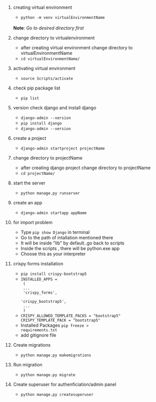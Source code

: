 1. creating virtual environment
    - <code>python -m venv virtualEnvironmentName</code> 
    <br>
    <b>Note</b>: <i>Go to desired directory first</i>

2. change directory to virtualenvironment
    - after creating virtual environment change directory to virtualEnvironmentName
    - <code>cd virtualEnvironmentName/</code>

2. activating virtual environment
    - <code>source Scripts/activate</code>

3. check pip package list
    - <code>pip list</code>

4. version check django and install django
    - <code>django-admin --version</code>
    - <code>pip install django</code>
    - <code>django-admin --version</code>

5. create a project
    - <code>django-admin startproject projectName</code>

6. change directory to projectName
    - after creating django project change directory to projectName
    - <code>cd projectName/</code>

7. start the server
    - <code>python manage.py runserver</code>

8. create an app
    - <code>django-admin startapp appName</code>

9. for import problem
    - Type <code>pip show Django</code> in terminal
    - Go to the path of intallation mentioned there
    - It will be inside "lib" by default..go back to scripts
    - Inside the scripts , there will be python.exe app
    - Choose this as your interpreter

10. crispy forms installation
    - <code>pip install crispy-bootstrap5</code>
    - <code>INSTALLED_APPS =<br>
    (
        <br>
                                ...
        <br>
                                'crispy_forms',
        <br>
                                'crispy_bootstrap5',
        <br>
                                ...
        <br>
    )
        </code>
    - <code>CRISPY_ALLOWED_TEMPLATE_PACKS = "bootstrap5"
        CRISPY_TEMPLATE_PACK = "bootstrap5"</code>
    - Installed Packages <code>pip freeze > requirements.txt</code>
    - add gitignore file
    

11. Create migrations
    - <code>python manage.py makemigrations</code>

12. Run migration
    - <code>python manage.py migrate</code>

13. Create superuser for authenficiation/admin panel
    - <code>python manage.py createsuperuser</code>